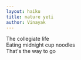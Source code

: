 ```yaml
---
layout: haiku
title: nature yeti
author: Vinayak
---
```


The collegiate life <br>
Eating midnight cup noodles <br>
That's the way to go <br>

